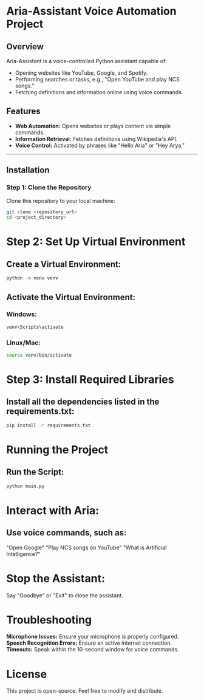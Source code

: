 
# Aria-Assistant Voice Automation Project

## Overview  
Aria-Assistant is a voice-controlled Python assistant capable of:  
- Opening websites like YouTube, Google, and Spotify.  
- Performing searches or tasks, e.g., "Open YouTube and play NCS songs."  
- Fetching definitions and information online using voice commands.  

## Features  
- **Web Automation:** Opens websites or plays content via simple commands.  
- **Information Retrieval:** Fetches definitions using Wikipedia's API.  
- **Voice Control:** Activated by phrases like "Hello Aria" or "Hey Arya."  

---

## Installation  

### Step 1: Clone the Repository  
Clone this repository to your local machine:  

```bash
git clone <repository_url>  
cd <project_directory>  

```

# Step 2: Set Up Virtual Environment
## Create a Virtual Environment:
```bash
python -m venv venv  
```
## Activate the Virtual Environment:
### Windows:
```bash
venv\Scripts\activate  
```
### Linux/Mac:
```bash
source venv/bin/activate  
```
# Step 3: Install Required Libraries
## Install all the dependencies listed in the requirements.txt:
```bash
pip install -r requirements.txt  
```

# Running the Project
## Run the Script:
```bash
python main.py
```  
# Interact with Aria:
## Use voice commands, such as:

"Open Google"
"Play NCS songs on YouTube"
"What is Artificial Intelligence?"

# Stop the Assistant:

Say "Goodbye" or "Exit" to close the assistant.

# Troubleshooting
**Microphone Issues:** Ensure your microphone is properly configured.
**Speech Recognition Errors:** Ensure an active internet connection.
**Timeouts:** Speak within the 10-second window for voice commands.


# License
This project is open-source. Feel free to modify and distribute.

